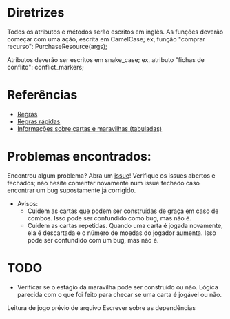 # Diretrizes

Todos os atributos e métodos serão escritos em inglês.
As funções deverão começar com uma ação, escrita em CamelCase;
ex, função "comprar recurso":
<type> PurchaseResource(args);

Atributos deverão ser escritos em snake_case;
ex, atributo "fichas de conflito":
<type> conflict_markers;

# Referências
* [Regras](https://waa.ai/O48v)
* [Regras rápidas](https://waa.ai/O48z)
* [Informações sobre cartas e maravilhas (tabuladas)](https://github.com/dmag-ufsm/Game/tree/master/references)

# Problemas encontrados:
Encontrou algum problema? Abra um
[issue](https://github.com/dmag-ufsm/Game/issues)! Verifique os issues abertos
e fechados; não hesite comentar novamente num issue fechado caso encontrar um
bug supostamente já corrigido.

* Avisos: 
    * Cuidem as cartas que podem ser construídas de graça em caso de combos.
      Isso pode ser confundido como bug, mas não é.
    * Cuidem as cartas repetidas. Quando uma carta é jogada novamente, ela é
      descartada e o número de moedas do jogador aumenta. Isso pode ser
      confundido com um bug, mas não é.

# TODO
* Verificar se o estágio da maravilha pode ser construído ou não. Lógica
  parecida com o que foi feito para checar se uma carta é jogável ou não.

Leitura de jogo prévio de arquivo
Escrever sobre as dependências